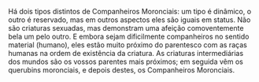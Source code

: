 ﻿Há dois tipos distintos de Companheiros Moronciais: um tipo é dinâmico, o outro é reservado, mas em outros aspectos eles são iguais em status. Não são criaturas sexuadas, mas demonstram uma afeição comoventemente bela um pelo outro. E embora sejam dificilmente companheiros no sentido material (humano), eles estão muito próximo do parentesco com as raças humanas na ordem de existência da criatura. As criaturas intermediárias dos mundos são os vossos parentes mais próximos; em seguida vêm os querubins moronciais, e depois destes, os Companheiros Moronciais.